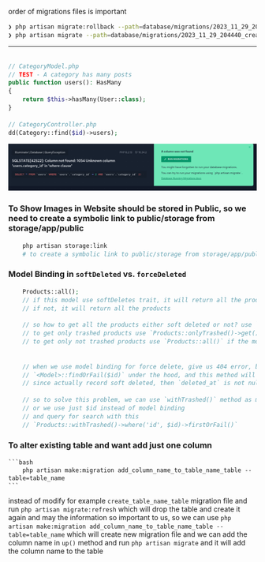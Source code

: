 order of migrations files is important

```bash
❯ php artisan migrate:rollback --path=database/migrations/2023_11_29_204440_create_posts_table.php
❯ php artisan migrate --path=database/migrations/2023_11_29_204440_create_posts_table.php
```

---

```php

// CategoryModel.php
// TEST - A category has many posts
public function users(): HasMany
{
    return $this->hasMany(User::class);
}

// CategoryController.php
dd(Category::find($id)->users);
```

![Alt text](image.png)

### To Show Images in Website should be stored in Public, so we need to create a symbolic link to public/storage from storage/app/public

```bash
    php artisan storage:link
    # to create a symbolic link to public/storage from storage/app/public
```

### Model Binding in `softDeleted` vs. `forceDeleted`

```php
    Products::all();
    // if this model use softDeletes trait, it will return all the products which `deleted_at` is null which means it is not deleted!
    // if not, it will return all the products

    // so how to get all the products either soft deleted or not? use `Products::withTrashed()->get();`
    // to get only trashed products use `Products::onlyTrashed()->get()`
    // to get only not trashed products use `Products::all()` if the model use softDeletes trait


    // when we use model binding for force delete, give us 404 error, because model binding uses
    // `<Model>::findOrFail($id)` under the hood, and this method will look for the record with the given id && `deleted_at` is null
    // since actually record soft deleted, then `deleted_at` is not null, so it will return 404 error (no result)

    // so to solve this problem, we can use `withTrashed()` method as method chaining in route file
    // or we use just $id instead of model binding
    // and query for search with this
    // `Products::withTrashed()->where('id', $id)->firstOrFail()`

```

### To alter existing table and want add just one column

    ```bash
        php artisan make:migration add_column_name_to_table_name_table --table=table_name
    ```

instead of modify for example `create_table_name_table` migration file and run `php artisan migrate:refresh` which will drop the table and create it again and may the information so important to us, so we can use `php artisan make:migration add_column_name_to_table_name_table --table=table_name` which will create new migration file and we can add the column name in `up()` method and run `php artisan migrate` and it will add the column name to the table
